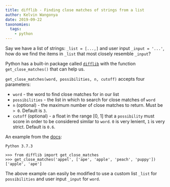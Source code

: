 ```yaml
---
title: difflib - Finding close matches of strings from a list
author: Kelvin Wangonya
date: 2019-09-22
taxonomies:
  tags:
    - python
---
```


Say we have a list of strings: `_list = [...,]` and user input `_input = '...'`, how do we find the items in `_list` that most closely resemble `_input`?

Python has a built-in package called <a href="https://docs.python.org/2/library/difflib.html">`difflib`</a> with the function `get_close_matches()` that can help us.

<!--more-->

`get_close_matches(word, possibilities, n, cutoff)` accepts four parameters:

- `word` - the word to find close matches for in our list
- `possibilities` - the list in which to search for close matches of `word`
- `n` (optional) - the maximum number of close matches to return. Must be `> 0`. Default is `3`.
- `cutoff` (optional) - a float in the range [0, 1] that a `possibility` must score in order to be considered similar to `word`. `0` is very lenient, `1` is very strict. Default is `0.6`.

An example from the <a href="https://docs.python.org/2/library/difflib.html#difflib.get_close_matches">docs</a>:

```
Python 3.7.3

>>> from difflib import get_close_matches
>>> get_close_matches('appel', ['ape', 'apple', 'peach', 'puppy'])
['apple', 'ape']
```

The above example can easily be modified to use a custom list `_list` for `possibilities` and user input `_input` for `word`.

